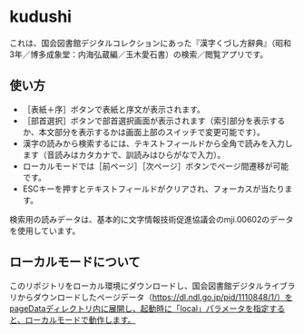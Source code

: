 # kudushi
これは、国会図書館デジタルコレクションにあった『漢字くづし方辭典』（昭和3年／博多成象堂：内海弘蔵編／玉木愛石書）の検索／閲覧アプリです。

## 使い方
* ［表紙＋序］ボタンで表紙と序文が表示されます。
* ［部首選択］ボタンで部首選択画面が表示されます（索引部分を表示するか、本文部分を表示するかは画面上部のスイッチで変更可能です）。
* 漢字の読みから検索するには、テキストフィールドから全角で読みを入力します（音読みはカタカナで、訓読みはひらがなで入力）。
* ローカルモードでは［前ページ］［次ページ］ボタンでページ間遷移が可能です。
* ESCキーを押すとテキストフィールドがクリアされ、フォーカスが当たります。

検索用の読みデータは、基本的に文字情報技術促進協議会のmji.00602のデータを使用しています。

## ローカルモードについて

このリポジトリをローカル環境にダウンロードし、国会図書館デジタルライブラリからダウンロードしたページデータ（https://dl.ndl.go.jp/pid/1110848/1/）をpageDataディレクトリ内に展開し、起動時に「local」パラメータを指定すると、ローカルモードで動作します。
